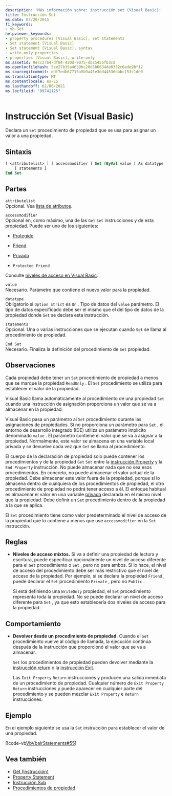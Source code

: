 ```yaml
---
description: 'Más información sobre: instrucción set (Visual Basic)'
title: Instrucción Set
ms.date: 07/20/2015
f1_keywords:
- vb.Set
helpviewer_keywords:
- property procedures [Visual Basic], Set statements
- Set statement [Visual Basic]
- Set statement [Visual Basic], syntax
- write-only properties
- properties [Visual Basic], write-only
ms.assetid: 9ecc27b4-df84-420d-9075-db25455fb3cd
ms.openlocfilehash: 5ee27b35a4639bc20d5b6634de8332c6ede9bf12
ms.sourcegitcommit: ddf7edb67715a5b9a45e3dd44536dabc153c1de0
ms.translationtype: MT
ms.contentlocale: es-ES
ms.lasthandoff: 02/06/2021
ms.locfileid: "99741125"
---
```

# <a name="set-statement-visual-basic"></a>Instrucción Set (Visual Basic)

Declara un `Set` procedimiento de propiedad que se usa para asignar un valor a una propiedad.  
  
## <a name="syntax"></a>Sintaxis  
  
```vb  
[ <attributelist> ] [ accessmodifier ] Set (ByVal value [ As datatype ])  
    [ statements ]  
End Set  
```  
  
## <a name="parts"></a>Partes  

 `attributelist`  
 Opcional. Vea [lista de atributos](attribute-list.md).  
  
 `accessmodifier`  
 Opcional en, como máximo, una de las `Get` `Set` instrucciones y de esta propiedad. Puede ser uno de los siguientes:  
  
- [Protegido](../modifiers/protected.md)  
  
- [Friend](../modifiers/friend.md)  
  
- [Privado](../modifiers/private.md)  
  
- `Protected Friend`  
  
 Consulte [niveles de acceso en Visual Basic](../../programming-guide/language-features/declared-elements/access-levels.md).  
  
 `value`  
 Necesario. Parámetro que contiene el nuevo valor para la propiedad.  
  
 `datatype`  
 Obligatorio si `Option Strict` es `On` . Tipo de datos del `value` parámetro. El tipo de datos especificado debe ser el mismo que el del tipo de datos de la propiedad donde `Set` se declara esta instrucción.  
  
 `statements`  
 Opcional. Una o varias instrucciones que se ejecutan cuando `Set` se llama al procedimiento de propiedad.  
  
 `End Set`  
 Necesario. Finaliza la definición del procedimiento de `Set` propiedad.  
  
## <a name="remarks"></a>Observaciones  

 Cada propiedad debe tener un `Set` procedimiento de propiedad a menos que se marque la propiedad `ReadOnly` . El `Set` procedimiento se utiliza para establecer el valor de la propiedad.  
  
 Visual Basic llama automáticamente al procedimiento de una propiedad `Set` cuando una instrucción de asignación proporciona un valor que se va a almacenar en la propiedad.  
  
 Visual Basic pasa un parámetro al `Set` procedimiento durante las asignaciones de propiedades. Si no proporciona un parámetro para `Set` , el entorno de desarrollo integrado (IDE) utiliza un parámetro implícito denominado `value` . El parámetro contiene el valor que se va a asignar a la propiedad. Normalmente, este valor se almacena en una variable local privada y se devuelve cada vez que `Get` se llama al procedimiento.  
  
 El cuerpo de la declaración de propiedad solo puede contener los procedimientos y de la propiedad `Get` `Set` entre la [instrucción Property](property-statement.md) y la `End Property` instrucción. No puede almacenar nada que no sea esos procedimientos. En concreto, no puede almacenar el valor actual de la propiedad. Debe almacenar este valor fuera de la propiedad, porque si lo almacena dentro de cualquiera de los procedimientos de propiedad, el otro procedimiento de propiedad no podrá tener acceso a él. El enfoque habitual es almacenar el valor en una variable [privada](../modifiers/private.md) declarada en el mismo nivel que la propiedad. Debe definir un `Set` procedimiento dentro de la propiedad a la que se aplica.  
  
 El `Set` procedimiento tiene como valor predeterminado el nivel de acceso de la propiedad que lo contiene a menos que use `accessmodifier` en la `Set` instrucción.  
  
## <a name="rules"></a>Reglas  
  
- **Niveles de acceso mixtos.** Si va a definir una propiedad de lectura y escritura, puede especificar opcionalmente un nivel de acceso diferente para el `Get` procedimiento o `Set` , pero no para ambos. Si lo hace, el nivel de acceso del procedimiento debe ser más restrictivo que el nivel de acceso de la propiedad. Por ejemplo, si se declara la propiedad `Friend` , puede declarar el `Set` procedimiento `Private` , pero no `Public` .  
  
     Si está definiendo una `WriteOnly` propiedad, el `Set` procedimiento representa toda la propiedad. No se puede declarar un nivel de acceso diferente para `Set` , ya que esto establecería dos niveles de acceso para la propiedad.  
  
## <a name="behavior"></a>Comportamiento  
  
- **Devolver desde un procedimiento de propiedad.** Cuando el `Set` procedimiento vuelve al código de llamada, la ejecución continúa después de la instrucción que proporcionó el valor que se va a almacenar.  
  
     `Set` los procedimientos de propiedad pueden devolver mediante la [instrucción return](return-statement.md) o la [instrucción Exit](exit-statement.md).  
  
     Las `Exit Property` `Return` instrucciones y producen una salida inmediata de un procedimiento de propiedad. Cualquier número de `Exit Property` `Return` instrucciones y puede aparecer en cualquier parte del procedimiento y se pueden mezclar `Exit Property` e `Return` instrucciones.  
  
## <a name="example"></a>Ejemplo  

 En el ejemplo siguiente se usa la `Set` instrucción para establecer el valor de una propiedad.  
  
 [!code-vb[VbVbalrStatements#55](~/samples/snippets/visualbasic/VS_Snippets_VBCSharp/VbVbalrStatements/VB/Class1.vb#55)]  
  
## <a name="see-also"></a>Vea también

- [Get (Instrucción)](get-statement.md)
- [Property Statement](property-statement.md)
- [Instrucción Sub](sub-statement.md)
- [Procedimientos de propiedad](../../programming-guide/language-features/procedures/property-procedures.md)
